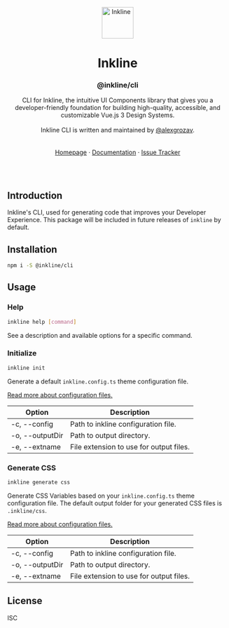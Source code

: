 <p align="center">
    <a href="https://inkline.io/">
        <img src="https://raw.githubusercontent.com/inkline/inkline.io/main/src/assets/images/logo/logo-black.svg" alt="Inkline" width=72 height=72>
    </a>
</p>

<h1 align="center">Inkline</h1>
<h3 align="center">@inkline/cli</h3>

<p align="center">
    CLI for Inkline, the intuitive UI Components library that gives you a developer-friendly foundation for building high-quality, accessible, and customizable Vue.js 3 Design Systems.<br/><br/> Inkline CLI is written and maintained by <a href="https://github.com/alexgrozav">@alexgrozav</a>.
    <br/>
    <br/>
    <br/>
    <a href="https://inkline.io">Homepage</a>
    ·
    <a href="https://inkline.io/docs/introduction">Documentation</a>
    ·
    <a href="https://github.com/inkline/cli/issues">Issue Tracker</a>
</p>

<br/>
<br/>

## Introduction

Inkline's CLI, used for generating code that improves your Developer Experience. This package will be included in future releases of `inkline` by default.

## Installation

~~~bash
npm i -S @inkline/cli
~~~

## Usage

### Help

```bash
inkline help [command]
```

See a description and available options for a specific command.

### Initialize

```bash
inkline init
```

Generate a default `inkline.config.ts` theme configuration file.

[Read more about configuration files.](https://github.com/inkline/config)


| Option                 | Description                             |
|------------------------|-----------------------------------------|
| -c, --config <path>    | Path to inkline configuration file.     |
| -o, --outputDir <path> | Path to output directory.               |
| -e, --extname <ext>    | File extension to use for output files. |

### Generate CSS

```bash
inkline generate css
```

Generate CSS Variables based on your `inkline.config.ts` theme configuration file. The default output folder for your generated CSS files is `.inkline/css`. 

[Read more about configuration files.](https://github.com/inkline/config)


| Option                 | Description                             |
|------------------------|-----------------------------------------|
| -c, --config <path>    | Path to inkline configuration file.     |
| -o, --outputDir <path> | Path to output directory.               |
| -e, --extname <ext>    | File extension to use for output files. |


## License
ISC
